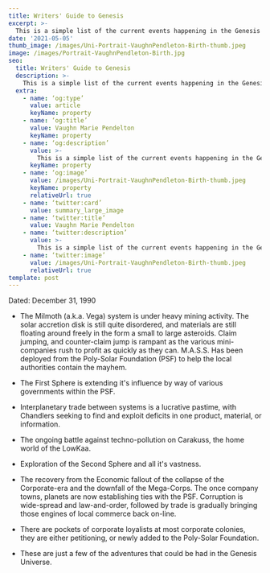 ```yaml
--- 
title: Writers' Guide to Genesis
excerpt: >-
  This is a simple list of the current events happening in the Genesis Universe 
date: '2021-05-05'
thumb_image: /images/Uni-Portrait-VaughnPendleton-Birth-thumb.jpeg
image: /images/Portrait-VaughnPendleton-Birth.jpg
seo:
  title: Writers' Guide to Genesis
  description: >-
    This is a simple list of the current events happening in the Genesis Universe
  extra:
    - name: ‘og:type’
      value: article
      keyName: property
    - name: ‘og:title’
      value: Vaughn Marie Pendelton
      keyName: property
    - name: ‘og:description’
      value: >-
        This is a simple list of the current events happening in the Genesis Universe
      keyName: property
    - name: ‘og:image’
      value: /images/Uni-Portrait-VaughnPendleton-Birth-thumb.jpeg
      keyName: property
      relativeUrl: true
    - name: ‘twitter:card’
      value: summary_large_image
    - name: ‘twitter:title’
      value: Vaughn Marie Pendelton
    - name: ‘twitter:description’
      value: >-
        This is a simple list of the current events happening in the Genesis Universe
    - name: ‘twitter:image’
      value: /images/Uni-Portrait-VaughnPendleton-Birth-thumb.jpeg
      relativeUrl: true
template: post
---
```

<right>Dated: December 31, 1990</right>

* The Milmoth (a.k.a. Vega) system is under heavy mining activity. The solar accretion disk is still quite disordered, and materials are still floating around freely in the form a small to large asteroids. Claim jumping, and counter-claim jump is rampant as the various mini-companies rush to profit as quickly as they can. M.A.S.S. Has been deployed from the Poly-Solar Foundation (PSF) to help the local authorities contain the mayhem.

* The First Sphere is extending it's influence by way of various governments within the PSF. 

* Interplanetary trade between systems is a lucrative pastime, with Chandlers seeking to find and exploit deficits in one product, material, or information.

* The ongoing battle against techno-pollution on Carakuss, the home world of the LowKaa.

* Exploration of the Second Sphere and all it's vastness.

* The recovery from the Economic fallout of the collapse of the Corporate-era and the downfall of the Mega-Corps. The once company towns, planets are now establishing ties with the PSF. Corruption is wide-spread and law-and-order, followed by trade is gradually bringing those engines of local commerce back on-line.

* There are pockets of corporate loyalists at most corporate colonies, they are either petitioning, or newly added to the Poly-Solar Foundation. 

* These are just a few of the adventures that could be had in the Genesis Universe.
